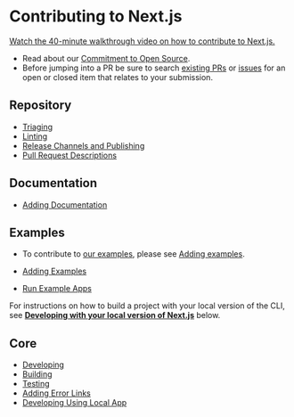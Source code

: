 # Contributing to Next.js

[Watch the 40-minute walkthrough video on how to contribute to Next.js.](https://www.youtube.com/watch?v=cuoNzXFLitc)

- Read about our [Commitment to Open Source](https://vercel.com/oss).
- Before jumping into a PR be sure to search [existing PRs](https://github.com/vercel/next.js/pulls) or [issues](https://github.com/vercel/next.js/issues) for an open or closed item that relates to your submission.

## Repository

- [Triaging](./contributing/repository/triaging.md)
- [Linting](./contributing/repository/linting.md)
- [Release Channels and Publishing](./contributing/repository/release-channels-publishing.md)
- [Pull Request Descriptions](./contributing/repository/pull-request-descriptions.md)

## Documentation

- [Adding Documentation](./contributing/docs/adding-documentation.md)

## Examples

- To contribute to [our examples](./examples), please see [Adding examples](./contributing/examples/adding-examples.md).

- [Adding Examples](./contributing/examples/adding-examples.md)
- [Run Example Apps](./contributing/examples/run-example-apps.md)

For instructions on how to build a project with your local version of the CLI,
see **[Developing with your local version of Next.js](#developing-with-your-local-version-of-nextjs)**
below.

## Core

- [Developing](./contributing/core/developing.md)
- [Building](./contributing/core/building.md)
- [Testing](./contributing/core/testing.md)
- [Adding Error Links](./contributing/core/adding-error-links.md)
- [Developing Using Local App](./contributing/core/developing-using-local-app.md)
<!-- - [Using the VS Code Debugger](./contributing/core/vscode-debugger.md) -->
